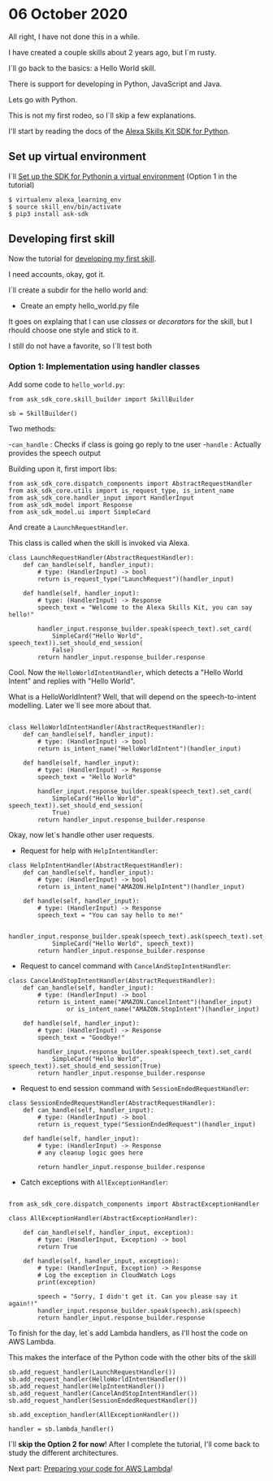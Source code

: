 # 06 October 2020

All right, I have not done this in a while. 

I have created a couple skills about 2 years ago, but I`m rusty. 

I`ll go back to the basics: a Hello World skill. 

There is support for developing in Python, JavaScript and Java.

Lets go with Python. 

This is not my first rodeo, so I`ll skip a few explanations.

 
I'll start by reading the docs of the [Alexa Skills Kit SDK for Python](https://developer.amazon.com/en-US/docs/alexa/alexa-skills-kit-sdk-for-python/overview.html).

## Set up virtual environment

I`ll [Set up the SDK  for Pythonin a virtual environment](https://developer.amazon.com/en-US/docs/alexa/alexa-skills-kit-sdk-for-python/set-up-the-sdk.html) (Option 1 in the tutorial)

```{bash}
$ virtualenv alexa_learning_env
$ source skill_env/bin/activate
$ pip3 install ask-sdk
```

## Developing first skill

Now the tutorial for [developing my first skill](https://developer.amazon.com/en-US/docs/alexa/alexa-skills-kit-sdk-for-python/develop-your-first-skill.html).

I need accounts, okay, got it. 

I`ll create a subdir for the hello world and:

- Create an empty hello_world.py file

It goes on explaing that I can use _classes_ or _decorators_ for the skill, but I rhould choose one style and stick to it. 

I still do not have a favorite, so I`ll test both

### Option 1: Implementation using handler classes

Add some code to `hello_world.py`:

```
from ask_sdk_core.skill_builder import SkillBuilder

sb = SkillBuilder()

```

Two methods:

-`can_handle` : Checks if class is going go reply to tne user
-`handle` : Actually provides the speech output


Building upon it, first import libs:

```
from ask_sdk_core.dispatch_components import AbstractRequestHandler
from ask_sdk_core.utils import is_request_type, is_intent_name
from ask_sdk_core.handler_input import HandlerInput
from ask_sdk_model import Response
from ask_sdk_model.ui import SimpleCard
```

And create a `LaunchRequestHandler`.

This class is called when the skill is invoked via Alexa.

```
class LaunchRequestHandler(AbstractRequestHandler):
    def can_handle(self, handler_input):
        # type: (HandlerInput) -> bool
        return is_request_type("LaunchRequest")(handler_input)

    def handle(self, handler_input):
        # type: (HandlerInput) -> Response
        speech_text = "Welcome to the Alexa Skills Kit, you can say hello!"

        handler_input.response_builder.speak(speech_text).set_card(
            SimpleCard("Hello World", speech_text)).set_should_end_session(
            False)
        return handler_input.response_builder.response
```

Cool. Now the `HelloWorldIntentHandler`, which detects a "Hello World Intent" and
replies with "Hello World". 

What is a HelloWorldIntent? Well, that will depend on the speech-to-intent modelling.
Later we`ll see more about that.



```

class HelloWorldIntentHandler(AbstractRequestHandler):
    def can_handle(self, handler_input):
        # type: (HandlerInput) -> bool
        return is_intent_name("HelloWorldIntent")(handler_input)

    def handle(self, handler_input):
        # type: (HandlerInput) -> Response
        speech_text = "Hello World"

        handler_input.response_builder.speak(speech_text).set_card(
            SimpleCard("Hello World", speech_text)).set_should_end_session(
            True)
        return handler_input.response_builder.response

```


Okay, now let`s handle other user requests.

- Request for help with `HelpIntentHandler`:

```
class HelpIntentHandler(AbstractRequestHandler):
    def can_handle(self, handler_input):
        # type: (HandlerInput) -> bool
        return is_intent_name("AMAZON.HelpIntent")(handler_input)

    def handle(self, handler_input):
        # type: (HandlerInput) -> Response
        speech_text = "You can say hello to me!"

        handler_input.response_builder.speak(speech_text).ask(speech_text).set_card(
            SimpleCard("Hello World", speech_text))
        return handler_input.response_builder.response
```

- Request to cancel command with `CancelAndStopIntentHandler`:

```
class CancelAndStopIntentHandler(AbstractRequestHandler):
    def can_handle(self, handler_input):
        # type: (HandlerInput) -> bool
        return is_intent_name("AMAZON.CancelIntent")(handler_input)
                or is_intent_name("AMAZON.StopIntent")(handler_input)

    def handle(self, handler_input):
        # type: (HandlerInput) -> Response
        speech_text = "Goodbye!"

        handler_input.response_builder.speak(speech_text).set_card(
            SimpleCard("Hello World", speech_text)).set_should_end_session(True)
        return handler_input.response_builder.response

```

- Request to end session command with `SessionEndedRequestHandler`:

```
class SessionEndedRequestHandler(AbstractRequestHandler):
    def can_handle(self, handler_input):
        # type: (HandlerInput) -> bool
        return is_request_type("SessionEndedRequest")(handler_input)

    def handle(self, handler_input):
        # type: (HandlerInput) -> Response
        # any cleanup logic goes here

        return handler_input.response_builder.response
```

- Catch exceptions with `AllExceptionHandler`:

```

from ask_sdk_core.dispatch_components import AbstractExceptionHandler

class AllExceptionHandler(AbstractExceptionHandler):

    def can_handle(self, handler_input, exception):
        # type: (HandlerInput, Exception) -> bool
        return True

    def handle(self, handler_input, exception):
        # type: (HandlerInput, Exception) -> Response
        # Log the exception in CloudWatch Logs
        print(exception)

        speech = "Sorry, I didn't get it. Can you please say it again!!"
        handler_input.response_builder.speak(speech).ask(speech)
        return handler_input.response_builder.response

```

To finish for the day, let`s add Lambda handlers, as I'll host the code on AWS Lambda. 

This makes the interface of the Python code with the other bits of the skill

```
sb.add_request_handler(LaunchRequestHandler())
sb.add_request_handler(HelloWorldIntentHandler())
sb.add_request_handler(HelpIntentHandler())
sb.add_request_handler(CancelAndStopIntentHandler())
sb.add_request_handler(SessionEndedRequestHandler())

sb.add_exception_handler(AllExceptionHandler())

handler = sb.lambda_handler()
```

I`ll __skip the Option 2 for now__! After I complete the tutorial, I'll come back to study the different architectures.

Next part: [Preparing your code for AWS Lambda](https://developer.amazon.com/en-US/docs/alexa/alexa-skills-kit-sdk-for-python/develop-your-first-skill.html#preparing-your-code-for-aws-lambda)! 

